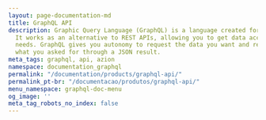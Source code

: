 ```yaml
---
layout: page-documentation-md
title: GraphQL API
description: Graphic Query Language (GraphQL) is a language created for use with APIs.
  It works as an alternative to REST APIs, allowing you to get data according to your
  needs. GraphQL gives you autonomy to request the data you want and receive exactly
  what you asked for through a JSON result.
meta_tags: graphql, api, azion
namespace: documentation_graphql
permalink: "/documentation/products/graphql-api/"
permalink_pt-br: "/documentacao/produtos/graphql-api/"
menu_namespace: graphql-doc-menu
og_image: ''
meta_tag_robots_no_index: false
---
```

